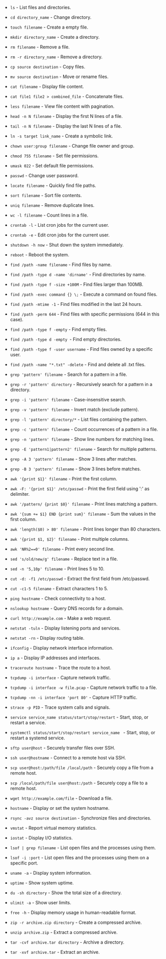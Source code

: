 - `ls` - List files and directories.
- `cd directory_name` - Change directory.
- `touch filename` - Create a empty file.
- `mkdir directory_name` - Create a directory.
- `rm filename` - Remove a file.
- `rm -r directory_name` - Remove a directory.
- `cp source destination` - Copy files.
- `mv source destination` - Move or rename files.
- `cat filename` - Display file content.
- `cat file1 file2 > combined_file` - Concatenate files.
- `less filename` - View file content with pagination.
- `head -n N filename` - Display the first N lines of a file.
- `tail -n N filename` - Display the last N lines of a file.


- `ln -s target link_name` - Create a symbolic link.
- `chown user:group filename` - Change file owner and group.
- `chmod 755 filename` - Set file permissions.
- `umask 022` - Set default file permissions.
- `passwd` - Change user password.
- `locate filename` - Quickly find file paths.
- `sort filename` - Sort file contents.
- `uniq filename` - Remove duplicate lines.
- `wc -l filename` - Count lines in a file.
- `crontab -l` - List cron jobs for the current user.
- `crontab -e` - Edit cron jobs for the current user.
- `shutdown -h now` - Shut down the system immediately.
- `reboot` - Reboot the system.



- `find /path -name filename` - Find files by name.
- `find /path -type d -name 'dirname'` - Find directories by name.
- `find /path -type f -size +100M` - Find files larger than 100MB.
- `find /path -exec command {} \;` - Execute a command on found files.
- `find /path -mtime -1` - Find files modified in the last 24 hours.
- `find /path -perm 644` - Find files with specific permissions (644 in this case).
- `find /path -type f -empty` - Find empty files.
- `find /path -type d -empty `- Find empty directories.
- `find /path -type f -user username` - Find files owned by a specific user.
- `find /path -name "*.txt" -delete` - Find and delete all .txt files.


- `grep 'pattern' filename` - Search for a pattern in a file.
- `grep -r 'pattern' directory` - Recursively search for a pattern in a directory.
- `grep -i 'pattern' filename` - Case-insensitive search.
- `grep -v 'pattern' filename` - Invert match (exclude pattern).
- `grep -l 'pattern' directory/*` - List files containing the pattern.
- `grep -c 'pattern' filename` - Count occurrences of a pattern in a file.
- `grep -n 'pattern' filename` - Show line numbers for matching lines.
- `grep -E 'pattern1|pattern2' filename` - Search for multiple patterns.
- `grep -A 3 'pattern' filename` - Show 3 lines after matches.
- `grep -B 3 'pattern' filename` - Show 3 lines before matches.


- `awk '{print $1}' filename` - Print the first column.
- `awk -F: '{print $1}' /etc/passwd` - Print the first field using ':' as delimiter.
- `awk '/pattern/ {print $0}' filename` - Print lines matching a pattern.
- `awk '{sum += $1} END {print sum}' filename` - Sum the values in the first column.
- `awk 'length($0) > 80' filename` - Print lines longer than 80 characters.
- `awk '{print $1, $2}' filename` - Print multiple columns.
- `awk 'NR%2==0' filename` - Print every second line.
- `sed 's/old/new/g' filename` - Replace text in a file.
- `sed -n '5,10p' filename` - Print lines 5 to 10.
- `cut -d: -f1 /etc/passwd` - Extract the first field from /etc/passwd.
- `cut -c1-5 filename` - Extract characters 1 to 5.

- `ping hostname` - Check connectivity to a host.
- `nslookup hostname` - Query DNS records for a domain.
- `curl http://example.com` - Make a web request.
- `netstat -tuln` - Display listening ports and services.
- `netstat -rn` - Display routing table.
- `ifconfig` - Display network interface information.
- `ip a` - Display IP addresses and interfaces.
- `traceroute hostname` - Trace the route to a host.
- `tcpdump -i interface` - Capture network traffic.
- `tcpdump -i interface -w file.pcap` - Capture network traffic to a file.
- `tcpdump -nn -i interface 'port 80'` - Capture HTTP traffic.
- `strace -p PID` - Trace system calls and signals.



- `service service_name status/start/stop/restart` - Start, stop, or restart a service.
- `systemctl status/start/stop/restart service_name ` - Start, stop, or restart a systemd service.
- `sftp user@host` - Securely transfer files over SSH.
- `ssh user@hostname` - Connect to a remote host via SSH.
- `scp user@host:/path/file /local/path` - Securely copy a file from a remote host.
- `scp /local/path/file user@host:/path` - Securely copy a file to a remote host.
- `wget http://example.com/file` - Download a file.
- `hostname` - Display or set the system hostname.
- `rsync -avz source destination` - Synchronize files and directories.
- `vmstat` - Report virtual memory statistics.
- `iostat` - Display I/O statistics.



- `lsof | grep filename` - List open files and the processes using them.
- `lsof -i :port` - List open files and the processes using them on a specific port.
- `uname -a` - Display system information.
- `uptime` - Show system uptime.
- `du -sh directory` - Show the total size of a directory.
- `ulimit -a` - Show user limits.
- `free -h` - Display memory usage in human-readable format.
- `zip -r archive.zip directory` - Create a compressed archive.
- `unzip archive.zip` - Extract a compressed archive.
- `tar -cvf archive.tar directory` - Archive a directory.
- `tar -xvf archive.tar` - Extract an archive.

